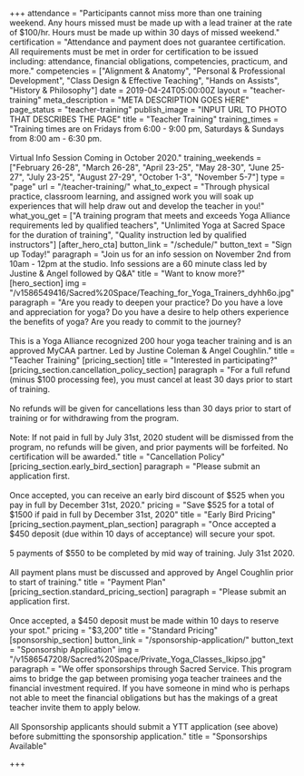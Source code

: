 +++
attendance = "Participants cannot miss more than one training weekend. Any hours missed must be made up with a lead trainer at the rate of $100/hr. ​Hours must be made up within 30 days of missed weekend."
certification = "Attendance and payment does not guarantee certification. All requirements must be met in order for certification to be issued including: attendance, financial obligations, competencies, practicum, and more."
competencies = ["Alignment & Anatomy", "Personal & Professional Development", "Class Design & Effective Teaching", "Hands on Assists", "History & Philosophy"]
date = 2019-04-24T05:00:00Z
layout = "teacher-training"
meta_description = "META DESCRIPTION GOES HERE"
page_status = "teacher-training"
publish_image = "INPUT URL TO PHOTO THAT DESCRIBES THE PAGE"
title = "Teacher Training"
training_times = "Training times are on Fridays from 6:00 - 9:00 pm​, Saturdays &amp; Sundays from 8:00 am - 6:30 pm​.<br><br>Virtual Info Session Coming in October 2020."
training_weekends = ["February 26-28", "March 26-28", "April 23-25", "May 28-30", "June 25-27", "July 23-25", "August 27-29", "October 1-3", "November 5-7"]
type = "page"
url = "/teacher-training/"
what_to_expect = "Through physical practice, classroom learning, and assigned work you will soak up experiences that will help draw out and develop the teacher in you!​"
what_you_get = ["A training program that meets and exceeds Yoga Alliance requirements led by qualified teachers", "Unlimited Yoga at Sacred Space for the duration of training", "Quality instruction led by qualified instructors"]
[after_hero_cta]
button_link = "/schedule/"
button_text = "Sign up Today!"
paragraph = "Join us for an info session on November 2nd from 10am - 12pm at the studio. Info sessions are a 60 minute class led by Justine &amp; Angel followed by Q&amp;A"
title = "Want to know more?"
[hero_section]
img = "/v1586549416/Sacred%20Space/Teaching_for_Yoga_Trainers_dyhh6o.jpg"
paragraph = "Are you ready to deepen your practice? Do you have a love and appreciation for yoga? Do you have a desire to help others experience the benefits of yoga? Are you ready to commit to the journey?<br><br>This is a Yoga Alliance recognized 200 hour yoga teacher training and is an approved MyCAA partner.​ Led by Justine Coleman &amp; Angel Coughlin."
title = "Teacher Training"
[pricing_section]
title = "Interested in participating?"
[pricing_section.cancellation_policy_section]
paragraph = "For a full refund (minus $100 processing fee), you must cancel at least 30 days prior to start of training.<br><br>No refunds will be given for cancellations less than 30 days prior to start of training or for withdrawing from the program.<br><br>Note: If not paid in full by July 31st, 2020 student will be dismissed from the program, no refunds will be given, and prior payments will be forfeited. No certification will be awarded."
title = "Cancellation Policy"
[pricing_section.early_bird_section]
paragraph = "Please submit an application first.<br><br>Once accepted, you can receive an early bird discount of $525 when you pay in full by December 31st, 2020."
pricing = "Save $525 for a total of $1500 if paid in full by December 31st, 2020"
title = "Early Bird Pricing"
[pricing_section.payment_plan_section]
paragraph = "Once accepted a $450 deposit (due within 10 days of acceptance) will secure your spot.<br><br>5 payments of $550 to be completed by mid way of training. July 31st 2020.<br><br>All payment plans must be discussed and approved by Angel Coughlin prior to start of training."
title = "Payment Plan"
[pricing_section.standard_pricing_section]
paragraph = "Please submit an application first.<br><br>Once accepted, a $450 deposit must be made within 10 days to reserve your spot."
pricing = "$3,200"
title = "Standard Pricing"
[sponsorship_section]
button_link = "/sponsorship-application/"
button_text = "Sponsorship Application"
img = "/v1586547208/Sacred%20Space/Private_Yoga_Classes_lkipso.jpg"
paragraph = "We offer sponsorships through Sacred Service. This program aims to bridge the gap between promising yoga teacher trainees and the financial investment required. If you have someone in mind who is perhaps not able to meet the financial obligations but has the makings of a great teacher invite them to apply below.<br><br>All Sponsorship applicants should submit a YTT application (see above) before submitting the sponsorship application."
title = "Sponsorships Available"

+++
